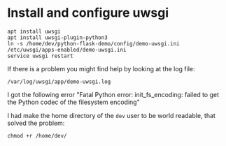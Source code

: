 # Install and configure uwsgi

```
apt install uwsgi
apt install uwsgi-plugin-python3
ln -s /home/dev/python-flask-demo/config/demo-uwsgi.ini /etc/uwsgi/apps-enabled/demo-uwsgi.ini
service uwsgi restart
```



If there is a problem you might find help by looking at the log file:

```
/var/log/uwsgi/app/demo-uwsgi.log
```

I got the following error "Fatal Python error: init_fs_encoding: failed to get the Python codec of the filesystem encoding"

I had make the home directory of the `dev` user to be world readable, that solved the problem:

```
chmod +r /home/dev/
```


